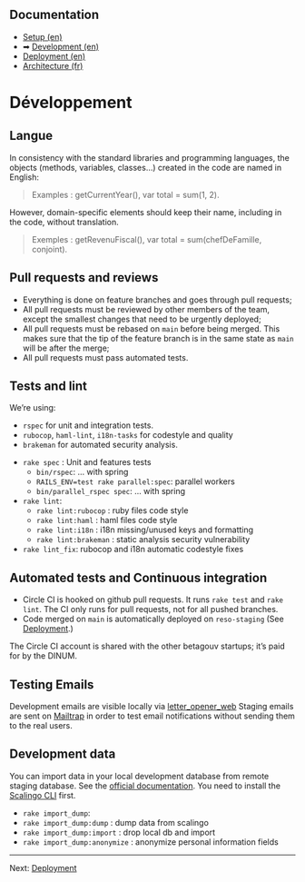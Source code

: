 ## Documentation

* [Setup (en)](01-setup.md)
* ➡ [Development (en)](02-development.md)
* [Deployment (en)](03-deployment.md)
* [Architecture (fr)](04-architecture.md)

# Développement

## Langue

In consistency with the standard libraries and programming languages, the objects (methods, variables, classes…) created in the code are named in English:

> Examples : getCurrentYear(), var total = sum(1, 2).

However, domain-specific elements should keep their name, including in the code, without translation.

> Exemples : getRevenuFiscal(), var total = sum(chefDeFamille, conjoint).

## Pull requests and reviews

* Everything is done on feature branches and goes through pull requests;
* All pull requests must be reviewed by other members of the team, except the smallest changes that need to be urgently deployed;
* All pull requests must be rebased on `main` before being merged. This makes sure that the tip of the feature branch is in the same state as `main` will be after the merge;
* All pull requests must pass automated tests.

## Tests and lint

We’re using:
* `rspec` for unit and integration tests.
* `rubocop`, `haml-lint`, `i18n-tasks` for codestyle and quality
* `brakeman` for automated security analysis.

- `rake spec` : Unit and features tests
  - `bin/rspec`: … with spring
  - `RAILS_ENV=test rake parallel:spec`: parallel workers
  - `bin/parallel_rspec spec`: … with spring 
- `rake lint`:
  - `rake lint:rubocop` : ruby files code style
  - `rake lint:haml` : haml files code style 
  - `rake lint:i18n` : i18n missing/unused keys and formatting
  - `rake lint:brakeman` : static analysis security vulnerability 
- `rake lint_fix`: rubocop and i18n automatic codestyle fixes

## Automated tests and Continuous integration

* Circle CI is hooked on github pull requests. It runs `rake test` and `rake lint`. The CI only runs for pull requests, not for all pushed branches. 
* Code merged on `main` is automatically deployed on `reso-staging` (See [Deployment](03-deployment.md).)

The Circle CI account is shared with the other betagouv startups; it’s paid for by the DINUM.

## Testing Emails

Development emails are visible locally via [letter_opener_web](http://localhost:3000/letter_opener) 
Staging emails are sent on [Mailtrap](https://mailtrap.io/) in order to test email notifications without sending them to the real users.

## Development data

You can import data in your local development database from remote staging database. See the [official documentation](https://doc.scalingo.com/platform/databases/access). You need to install the [Scalingo CLI](http://doc.scalingo.com/app/command-line-tool.html) first.

- `rake import_dump`:
 - `rake import_dump:dump` : dump data from scalingo 
 - `rake import_dump:import` : drop local db and import
 - `rake import_dump:anonymize` : anonymize personal information fields

---

Next: [Deployment](03-deployment.md)
